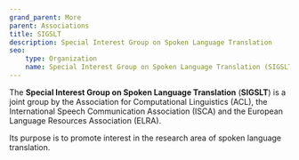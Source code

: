 ```yaml
---
grand_parent: More
parent: Associations
title: SIGSLT
description: Special Interest Group on Spoken Language Translation
seo:
    type: Organization
    name: Special Interest Group on Spoken Language Translation (SIGSLT)
---
```


The **Special Interest Group on Spoken Language Translation** (**SIGSLT**) is a joint group by the Association for Computational Linguistics (ACL), the International Speech Communication Association (ISCA) and the European Language Resources Association (ELRA).

Its purpose is to promote interest in the research area of spoken language translation.
